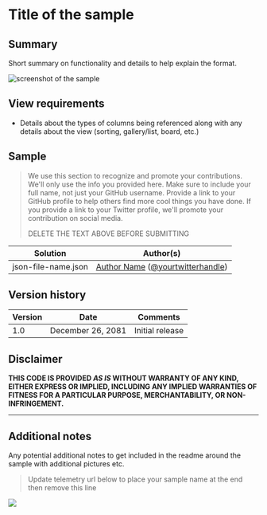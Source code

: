 # Title of the sample

## Summary
Short summary on functionality and details to help explain the format.

![screenshot of the sample](./assets/screenshot.png)

## View requirements
- Details about the types of columns being referenced along with any details about the view (sorting, gallery/list, board, etc.)

## Sample

> We use this section to recognize and promote your contributions.
> We'll only use the info you provided here. Make sure to include your full name, not just your GitHub username.
> Provide a link to your GitHub profile to help others find more cool things you have done.
> If you provide a link to your Twitter profile, we'll promote your contribution on social media.
> 
> DELETE THE TEXT ABOVE BEFORE SUBMITTING

Solution|Author(s)
--------|---------
json-file-name.json | [Author Name](https://github.com/YOURGITHUBUSERNAME) ([@yourtwitterhandle](https://twitter.com/YOURTWITTERHANDLE))

## Version history

Version|Date|Comments
-------|----|--------
1.0|December 26, 2081|Initial release

## Disclaimer
**THIS CODE IS PROVIDED *AS IS* WITHOUT WARRANTY OF ANY KIND, EITHER EXPRESS OR IMPLIED, INCLUDING ANY IMPLIED WARRANTIES OF FITNESS FOR A PARTICULAR PURPOSE, MERCHANTABILITY, OR NON-INFRINGEMENT.**

---

## Additional notes
Any potential additional notes to get included in the readme around the sample with additional pictures etc.


> Update telemetry url below to place your sample name at the end then remove this line
<img src="https://pnptelemetry.azurewebsites.net/list-formatting/view-samples/readme-template" />